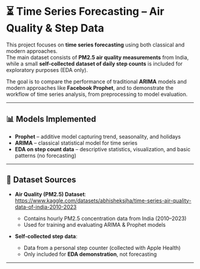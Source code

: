 # ⏳ Time Series Forecasting – Air Quality & Step Data

This project focuses on **time series forecasting** using both classical and modern approaches.  
The main dataset consists of **PM2.5 air quality measurements** from India, while a small **self-collected dataset of daily step counts** is included for exploratory purposes (EDA only).

The goal is to compare the performance of traditional **ARIMA** models and modern approaches like **Facebook Prophet**, and to demonstrate the workflow of time series analysis, from preprocessing to model evaluation.

---

## 📊 Models Implemented
- **Prophet** – additive model capturing trend, seasonality, and holidays  
- **ARIMA** – classical statistical model for time series  
- **EDA on step count data** – descriptive statistics, visualization, and basic patterns (no forecasting)

---

## 📂 Dataset Sources
- **Air Quality (PM2.5) Dataset**: https://www.kaggle.com/datasets/abhisheksjha/time-series-air-quality-data-of-india-2010-2023
  - Contains hourly PM2.5 concentration data from India (2010–2023)  
  - Used for training and evaluating ARIMA & Prophet models  

- **Self-collected step data**:  
  - Data from a personal step counter (collected with Apple Health)  
  - Only included for **EDA demonstration**, not forecasting  

---
